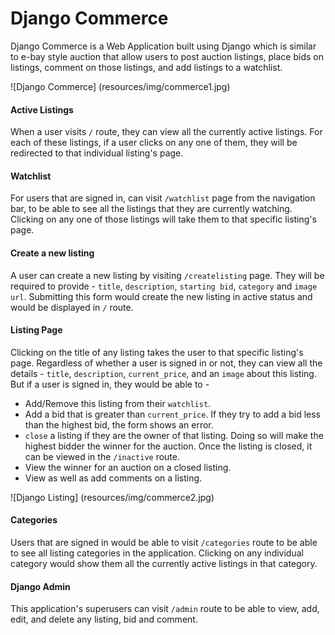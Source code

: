 # Django Commerce

Django Commerce is a Web Application built using Django which is similar to e-bay style auction that allow users to post auction listings, place bids on listings, comment on those listings, and add listings to a watchlist.

![Django Commerce] (resources/img/commerce1.jpg)

#### Active Listings

When a user visits `/` route, they can view all the currently active listings. For each of these listings, if a user clicks on any one of them, they will be redirected to that individual listing's page.

#### Watchlist

For users that are signed in, can visit `/watchlist` page from the navigation bar, to be able to see all the listings that they are currently watching. Clicking on any one of those listings will take them to that specific listing's page.

#### Create a new listing

A user can create a new listing by visiting `/createlisting` page. They will be required to provide - `title`, `description`, `starting bid`, `category` and `image url`. Submitting this form would create the new listing in active status and would be displayed in `/` route. 

#### Listing Page

Clicking on the title of any listing takes the user to that specific listing's page. Regardless of whether a user is signed in or not, they can view all the details - `title`, `description`, `current_price`, and an `image` about this listing. But if a user is signed in, they would be able to -  

* Add/Remove this listing from their `watchlist`.
* Add a bid that is greater than `current_price`. If they try to add a bid less than the highest bid, the form shows an error.
* `close` a listing if they are the owner of that listing. Doing so will make the highest bidder the winner for the auction. Once the listing is closed, it can be viewed in the `/inactive` route.
* View the winner for an auction on a closed listing.
* View as well as add comments on a listing.

![Django Listing] (resources/img/commerce2.jpg)

#### Categories

Users that are signed in would be able to visit `/categories` route to be able to see all listing categories in the application. Clicking on any individual category would show them all the currently active listings in that category.

#### Django Admin

This application's superusers can visit `/admin` route to be able to view, add, edit, and delete any listing, bid and comment. 
